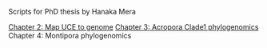 Scripts for PhD thesis by Hanaka Mera

[Chapter 2: Map UCE to genome](https://github.com/mhanaka/MapUCEtoGenome)
[Chapter 3: Acropora Clade1 phylogenomics](https://github.com/mhanaka/PhD_MS/Acropora_Clade1)
Chapter 4: Montipora phylogenomics

